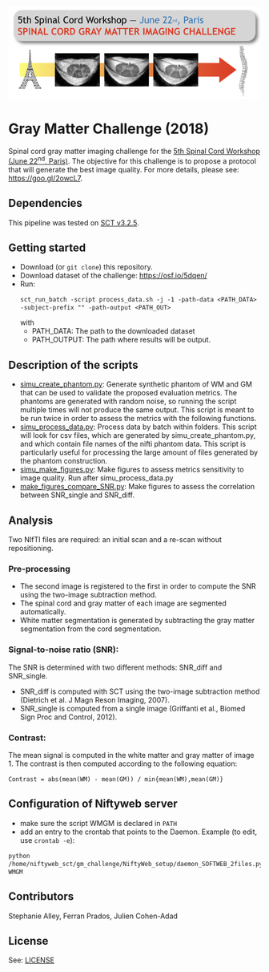 ![](https://github.com/neuropoly/gm_challenge/blob/master/doc/logo_challenge.png)

# Gray Matter Challenge (2018)
Spinal cord gray matter imaging challenge for the [5th Spinal Cord Workshop (June 22<sup>nd</sup>, Paris)](http://www.spinalcordmri.org/2018/06/22/workshop.html).
The objective for this challenge is to propose a protocol that will generate the best image quality. For more details,
please see: https://goo.gl/2owcL7.

## Dependencies

This pipeline was tested on [SCT v3.2.5](https://github.com/neuropoly/spinalcordtoolbox/releases/tag/v3.2.5).

## Getting started

- Download (or `git clone`) this repository.
- Download dataset of the challenge: https://osf.io/5dqen/
- Run:
  ```
  sct_run_batch -script process_data.sh -j -1 -path-data <PATH_DATA> -subject-prefix "" -path-output <PATH_OUT>
  ```
  with
    - PATH_DATA: The path to the downloaded dataset
    - PATH_OUTPUT: The path where results will be output.

## Description of the scripts

* [simu_create_phantom.py](./simu_create_phantom.py): Generate synthetic phantom
of WM and GM that can be used to validate the proposed evaluation metrics. The phantoms are generated with random noise,
 so running the script multiple times will not produce the same output.
This script is meant to be run twice in order to assess the metrics with the following functions.
* [simu_process_data.py](./simu_process_data.py): Process data by batch within
folders. This script will look for csv files, which are generated by
simu_create_phantom.py, and which contain file names of the nifti phantom data.
This script is particularly useful for processing the large amount of files
generated by the phantom construction.
* [simu_make_figures.py](./simu_make_figures.py): Make figures to assess
metrics sensitivity to image quality. Run after simu_process_data.py
* [make_figures_compare_SNR.py](./make_figures_compare_SNR.py): Make figures to assess
the correlation between SNR_single and SNR_diff.

## Analysis

Two NIfTI files are required: an initial scan and a re-scan without repositioning.

### Pre-processing
- The second image is registered to the first in order to compute the SNR using the two-image subtraction method.
- The spinal cord and gray matter of each image are segmented automatically.
- White matter segmentation is generated by subtracting the gray matter segmentation from the cord segmentation.

### Signal-to-noise ratio (SNR):
The SNR is determined with two different methods: SNR_diff and SNR_single.
- SNR_diff is computed with SCT using the two-image subtraction method (Dietrich et al. J Magn Reson Imaging, 2007).
- SNR_single is computed from a single image (Griffanti et al., Biomed Sign Proc and Control, 2012).

### Contrast:
The mean signal is computed in the white matter and gray matter of image 1. The contrast is then computed according to the following equation:

~~~
Contrast = abs(mean(WM) - mean(GM)) / min{mean(WM),mean(GM)}
~~~

## Configuration of Niftyweb server
- make sure the script WMGM is declared in `PATH`
- add an entry to the crontab that points to the Daemon. Example (to edit, use `crontab -e`):
~~~
python /home/niftyweb_sct/gm_challenge/NiftyWeb_setup/daemon_SOFTWEB_2files.py WMGM
~~~

## Contributors
Stephanie Alley, Ferran Prados, Julien Cohen-Adad

## License
See: [LICENSE](./LICENSE)
